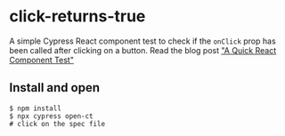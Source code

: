 # click-returns-true

A simple Cypress React component test to check if the `onClick` prop has been called after clicking on a button. Read the blog post ["A Quick React Component Test"](https://glebbahmutov.com/blog/quick-click/)

## Install and open

```
$ npm install
$ npx cypress open-ct
# click on the spec file
```
